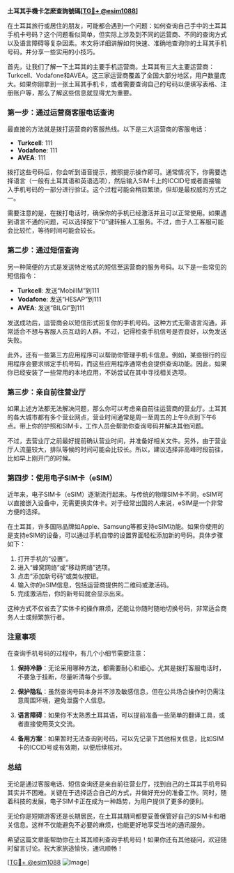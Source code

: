 **土耳其手機卡怎麽查詢號碼[[TG💪+ @esim1088](https://t.me/s/esim1088)]**

在土耳其旅行或居住的朋友，可能都会遇到一个问题：如何查询自己手中的土耳其手机卡号码？这个问题看似简单，但实际上涉及到不同的运营商、不同的查询方式以及语言障碍等复杂因素。本文将详细讲解如何快速、准确地查询你的土耳其手机号码，并分享一些实用的小技巧。

首先，让我们了解一下土耳其的主要手机运营商。土耳其有三大主要运营商：Turkcell、Vodafone和AVEA。这三家运营商覆盖了全国大部分地区，用户数量庞大。如果你刚拿到一张土耳其手机卡，或者需要查询自己的号码以便填写表格、注册账户等，那么了解这些信息就显得尤为重要。

### **第一步：通过运营商客服电话查询**

最直接的方法就是拨打运营商的客服热线。以下是三大运营商的客服电话：

- **Turkcell**: 111
- **Vodafone**: 111
- **AVEA**: 111

拨打这些号码后，你会听到语音提示，按照提示操作即可。通常情况下，你需要选择语言（一般有土耳其语和英语选项），然后输入SIM卡上的ICCID号或者直接输入手机号码的一部分进行验证。这个过程可能会稍显繁琐，但却是最权威的方式之一。

需要注意的是，在拨打电话时，确保你的手机已经激活并且可以正常使用。如果遇到语言不通的问题，可以选择按下“0”键转接人工服务。不过，由于人工客服可能会比较忙，等待时间可能会较长。

### **第二步：通过短信查询**

另一种简便的方式是发送特定格式的短信至运营商的服务号码。以下是一些常见的短信指令：

- **Turkcell**: 发送“MobilIM”到111
- **Vodafone**: 发送“HESAP”到111
- **AVEA**: 发送“BILGI”到111

发送成功后，运营商会以短信形式回复你的手机号码。这种方式无需语言沟通，非常适合不想与客服人员互动的人群。不过，记得检查手机信号是否良好，以免发送失败。

此外，还有一些第三方应用程序可以帮助你管理手机卡信息。例如，某些银行的应用程序会要求绑定手机号码，而这些应用程序通常也会提供查询功能。因此，如果你已经安装了一些常用的本地应用，不妨尝试在其中寻找相关选项。

### **第三步：亲自前往营业厅**

如果上述方法都无法解决问题，那么你可以考虑亲自前往运营商的营业厅。土耳其的各大城市都有多个营业网点，营业时间通常是周一至周五的上午9点到下午6点。带上你的护照和SIM卡，工作人员会帮助你查询号码并解决其他问题。

不过，去营业厅之前最好提前确认营业时间，并准备好相关文件。另外，由于营业厅人流量较大，排队等候的时间可能会比较长。所以，建议选择非高峰时段前往，比如早上刚开门的时候。

### **第四步：使用电子SIM卡（eSIM）**

近年来，电子SIM卡（eSIM）逐渐流行起来。与传统的物理SIM卡不同，eSIM可以直接嵌入设备中，无需更换实体卡。对于经常出国的人来说，eSIM是一个非常方便的选择。

在土耳其，许多国际品牌如Apple、Samsung等都支持eSIM功能。如果你使用的是支持eSIM的设备，可以通过手机自带的设置界面轻松添加新的号码。具体步骤如下：

1. 打开手机的“设置”。
2. 进入“蜂窝网络”或“移动网络”选项。
3. 点击“添加新号码”或类似按钮。
4. 输入你的eSIM信息，包括运营商提供的二维码或激活码。
5. 完成激活后，你的新号码就会显示出来。

这种方式不仅省去了实体卡的操作麻烦，还能让你随时随地切换号码，非常适合商务人士或频繁旅行者。

### **注意事项**

在查询手机号码的过程中，有几个小细节需要注意：

1. **保持冷静**：无论采用哪种方法，都需要耐心和细心。尤其是拨打客服电话时，不要急于挂断，尽量听清每个步骤。
   
2. **保护隐私**：虽然查询号码本身并不涉及敏感信息，但在公共场合操作时仍需注意周围环境，避免泄露个人信息。

3. **语言障碍**：如果你不太熟悉土耳其语，可以提前准备一些简单的翻译工具，或者直接使用英文交流。

4. **备用方案**：如果暂时无法查询到号码，可以先记录下其他相关信息，比如SIM卡的ICCID号或有效期，以便后续核对。

### **总结**

无论是通过客服电话、短信查询还是亲自前往营业厅，找到自己的土耳其手机号码其实并不困难。关键在于选择适合自己的方式，并做好充分的准备工作。同时，随着科技的发展，电子SIM卡正在成为一种趋势，为用户提供了更多的便利。

无论你是短期游客还是长期居民，在土耳其期间都要妥善保管好自己的SIM卡和相关信息。这样不仅能避免不必要的麻烦，也能更好地享受当地的通讯服务。

希望这篇文章能帮助你在土耳其顺利查询手机号码！如果你还有其他疑问，欢迎随时留言讨论。祝大家旅途愉快，通讯顺畅！

[[TG💪+ @esim1088](https://t.me/s/esim1088) ![Image](https://i.postimg.cc/4NQfJmqS/Snipaste-2025-05-13-00-14-12.png)]